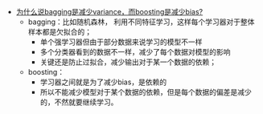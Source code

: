 
* [为什么说bagging是减少variance，而boosting是减少bias?](https://www.zhihu.com/question/26760839)
    * bagging：比如随机森林， 利用不同特征学习，这样每个学习器对于整体样本都是欠拟合的；
        * 单个强学习器但由于部分数据来说学习的模型不一样
        * 多个分类器看到的数据不一样，减少了每个数据对模型的影响
        * 关键还是防止过拟合，减少输出对于某一个数据的依赖；
    * boosting：
        * 学习器之间就是为了减少bias，是依赖的
        * 所以不能减少模型对于某个数据的依赖，但是每个数据的偏差是减少的，不然就要继续学习。
